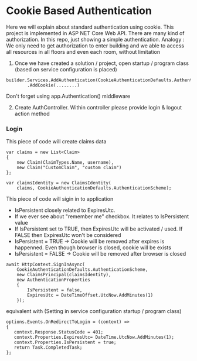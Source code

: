 # Cookie Based Authentication
Here we will explain about standard authentication using cookie. This project is implemented in ASP NET Core Web API. There are many kind of authorization. In this repo, just showing a simple authentication. Analogy : We only need to get authorization to enter building and we able to access all resources in all floors and even each room, without limitation

1. Once we have created a solution / project, open startup / program class (based on service configuration is placed)

```
builder.Services.AddAuthentication(CookieAuthenticationDefaults.AuthenticationScheme)
        .AddCookie(........)
```
Don't forget using app.Authentication() middleware

2. Create AuthController. Within controller please provide login & logout action method

### Login
This piece of code will create claims data
```
var claims = new List<Claim>
{
    new Claim(ClaimTypes.Name, username),
    new Claim("CustomClaim", "custom claim")
};

var claimsIdentity = new ClaimsIdentity(
    claims, CookieAuthenticationDefaults.AuthenticationScheme);
```

This piece of code will sigin in to application
- IsPersistent closely related to ExpiresUtc. 
- If we ever see about "remember me" checkbox. It relates to IsPersistent value
- If IsPersistent set to TRUE, then ExpiresUtc will be activated / used. If FALSE then ExpiresUtc won't be considered
- IsPersistent = TRUE -> Cookie will be removed after expires is happenned. Even though browser is closed, cookie will be exists
- IsPersistent = FALSE -> Cookie will be removed after browser is closed
```
await HttpContext.SignInAsync(
    CookieAuthenticationDefaults.AuthenticationScheme,
    new ClaimsPrincipal(claimsIdentity),
    new AuthenticationProperties
    {
        IsPersistent = false,
        ExpiresUtc = DateTimeOffset.UtcNow.AddMinutes(1)
    });
 ```
 
 equivalent with (Setting in service configuration startup / program class)
 ```
 options.Events.OnRedirectToLogin = (context) =>
{
    context.Response.StatusCode = 401;
    context.Properties.ExpiresUtc= DateTime.UtcNow.AddMinutes(1);
    context.Properties.IsPersistent = true; 
    return Task.CompletedTask;
};
 ```
